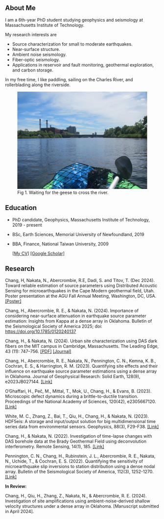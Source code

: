 <!---
## Hilary Chang
You can use the [editor on GitHub](https://github.com/HilaryCh/hilarych.github.io/edit/master/README.md) to maintain and preview the content for your website in Markdown files.
Whenever you commit to this repository, GitHub Pages will run [Jekyll](https://jekyllrb.com/) to rebuild the pages in your site, from the content in your Markdown files.
### Markdown
Markdown is a lightweight and easy-to-use syntax for styling your writing. It includes conventions for
```markdown
Syntax highlighted code block
# Header 1
## Header 2
### Header 3
- Bulleted
- List
1. Numbered
2. List
**Bold** and _Italic_ and `Code` text
[Link](url) and ![Image](src)
```
For more details see [GitHub Flavored Markdown](https://guides.github.com/features/mastering-markdown/).
### Jekyll Themes
Your Pages site will use the layout and styles from the Jekyll theme you have selected in your [repository settings](https://github.com/HilaryCh/hilarych.github.io/settings). The name of this theme is saved in the Jekyll `_config.yml` configuration file.
### Support or Contact
Having trouble with Pages? Check out our [documentation](https://help.github.com/categories/github-pages-basics/) or [contact support](https://github.com/contact) and we’ll help you sort it out.
--->



## About Me

I am a 6th-year PhD student studying geophysics and seismology at Massachusetts Institute of Technology.

My research interests are

- Source characterization for small to moderate earthquakes.
-	Near-surface structure.
-	Ambient noise seismology.
-	Fiber-optic seismology.
-	Applications in reservoir and fault monitoring, geothermal exploration, and carbon storage.

In my free time, I like paddling, sailing on the Charles River, and rollerblading along the riverside.

<figure>
<img src="./pics/IMG_7096.JPG" alt="Fig 1. Waiting for the geese to cross the river." width="600">
<figcaption>Fig 1. Waiting for the geese to cross the river.</figcaption>
</figure>



## Education

- PhD candidate, Geophysics, Massachusetts Institute of Technology, 2019 - present
- BSc, Earth Sciences, Memorial University of Newfoundland, 2019
- BBA, Finance, National Taiwan University, 2009

  [[My CV]](./doc/CV_ChangH.pdf) [[Google Scholar]](https://scholar.google.com/citations?user=2VgGh4gAAAAJ&hl=en&oi=ao)

## Research

Chang, H, Nakata, N., Abercrombie, R.E, Dadi, S. and Titov, T. (Dec 2024). Toward reliable estimation of source parameters using Distributed Acoustic Sensing for microearthquakes in the Cape Modern geothermal field, Utah. Poster presentation at the AGU Fall Annual Meeting, Washington, DC, USA. [[Poster]](https://doi.org/10.22541/essoar.173463098.87413304/v1)

Chang, H., Abercrombie, R. E., & Nakata, N. (2024). Importance of considering near-surface attenuation in earthquake source parameter estimation: Insights from Kappa at a dense array in Oklahoma. Bulletin of the Seismological Society of America 2025; doi: https://doi.org/10.1785/0120240137 
<!---[[Accepted manuscript]](./doc/Chang_Abercrombie_Nakata_2024_BSSA.pdf)--->

Chang, H., & Nakata, N. (2024). Urban site characterization using DAS dark fibers on the MIT campus in Cambridge, Massachusetts. The Leading Edge, 43 (11): 747–756. [[PDF]](./doc/4311_TSS_Chang.pdf) [[Journal]](https://doi.org/10.1190/tle43110747.1)

Chang, H., Abercrombie, R. E., Nakata, N., Pennington, C. N., Kemna, K. B., Cochran, E. S., & Harrington, R. M. (2023). Quantifying site effects and their influence on earthquake source parameter estimations using a dense array in Oklahoma. Journal of Geophysical Research: Solid Earth, 128(9), e2023JB027144.  [[Link]](https://doi.org/10.1029/2023JB027144)

O’Ghaffari, H., Peč, M., Mittal, T., Mok, U., Chang, H., & Evans, B. (2023). Microscopic defect dynamics during a brittle-to-ductile transition. Proceedings of the National Academy of Sciences, 120(42), e2305667120. [[Link]](https://doi.org/10.1073/pnas.2305667120)

White, M. C., Zhang, Z., Bai, T., Qiu, H., Chang, H., & Nakata, N. (2023). HDF5eis: A storage and input/output solution for big multidimensional time series data from environmental sensors. Geophysics, 88(3), F29-F38. [[Link]](https://doi.org/10.1190/geo2022-0448.1)

Chang, H., & Nakata, N. (2022). Investigation of time-lapse changes with DAS borehole data at the Brady Geothermal Field using deconvolution interferometry. Remote Sensing, 14(1), 185. [[Link]](https://doi.org/10.3390/rs14010185)

Pennington, C. N., Chang, H., Rubinstein, J. L., Abercrombie, R. E., Nakata, N., Uchide, T., & Cochran, E. S. (2022). Quantifying the sensitivity of microearthquake slip inversions to station distribution using a dense nodal array. Bulletin of the Seismological Society of America, 112(3), 1252-1270. [[Link]](https://doi.org/10.1785/0120210279)

**In Review:**

Chang, H., Qiu, H., Zhang, Z., Nakata, N., & Abercrombie, R. E. (2024). Investigation of site amplifications using ambient-noise-derived shallow velocity structures under a dense array in Oklahoma. [Manuscript submitted in April 2024].
